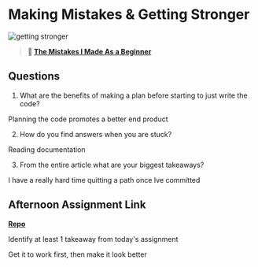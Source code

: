 # Making Mistakes & Getting Stronger

![getting stronger](https://bcw.blob.core.windows.net/public/img/lesson-images/js-bootcamp-logo.jpg)

> **📖 [The Mistakes I Made As a Beginner](https://codeworksacademy.com/fs-student-guide/resources/wk2/06-Coding-Mistakes)**

## Questions

1. What are the benefits of making a plan before starting to just write the code?

Planning the code promotes a better end product

2. How do you find answers when you are stuck?

Reading documentation

3. From the entire article what are your biggest takeaways?

I have a really hard time quitting a path once Ive committed

## Afternoon Assignment Link

**[Repo](https://github.com/JacksonHagen/<ASSIGNMENT_REPO>)**

Identify at least 1 takeaway from today's assignment

Get it to work first, then make it look better